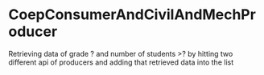 # CoepConsumerAndCivilAndMechProducer
Retrieving data of  grade ? and number of students >? by hitting two different api of producers and adding that retrieved data into the list 
